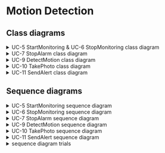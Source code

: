 # Motion Detection

## Class diagrams

<details>
<summary>UC-5 StartMonitoring & UC-6 StopMonitoring class diagram</summary>
</br>

![class_UC5_6](diagram/UC-5_6_class.jpg)

</details>

<details>
<summary>UC-7 StopAlarm class diagram</summary>
</br>

![class_UC_7](diagram/UC-7_stop_alarm_class.jpg)

</details>

<details>
<summary>UC-9 DetectMotion class diagram</summary>
</br>

</details>

<details>
<summary>UC-10 TakePhoto class diagram</summary>
</br>

</details>

<details>
<summary>UC-11 SendAlert class diagram</summary>
</br>

</details>

## Sequence diagrams

<details>
<summary>UC-5 StartMonitoring sequence diagram</summary>
</br>

![sdUC-5](diagram/UC-5_start_monitoring_sequence.jpg)

</details>

<details>
<summary>UC-6 StopMonitoring sequence diagram</summary>
</br>

![sdUC-6](diagram/UC-6_stop_monitoring_sequence.jpg)

</details>

<details>
<summary>UC-7 StopAlarm sequence diagram</summary>
</br>

![sdUC-7](diagram/UC-7_stop_alarm_sequence.jpg)

</details>

<details>
<summary>UC-9 DetectMotion sequence diagram</summary>
</br>

![sdUC-5](diagram/UC-9_MotionDetection_0.png)

</details>

<details>
<summary>UC-10 TakePhoto sequence diagram</summary>
</br>

![sdUC-5](diagram/UC-10_TakePhoto_0.png)

</details>

<details>
<summary>UC-11 SendAlert sequence diagram</summary>
</br>

![sdUC-5](diagram/UC-11_SendAlert_0.png)

</details>

<details>
<summary>sequence diagram trials</summary>
</br>

아래는 이전 커밋의 UC-5 sequence diagram 사진. MotionDetector가 camera를 시작하는 동시에 user에게 카메라의 시작을 알려주기도 했으나 MotionDetector는 user에게 알려주는 기능까지 할 필요없다고 판단, 높아지는 coupling을 감수하고 더 나은 cohesion을 얻도록 수정된 diagram에서는 Notifier에게 알려주는 기능을 위임함.

![trial_UC5](diagram/UC-5_start_monitoring_sequence_trial.jpg)

</details>
